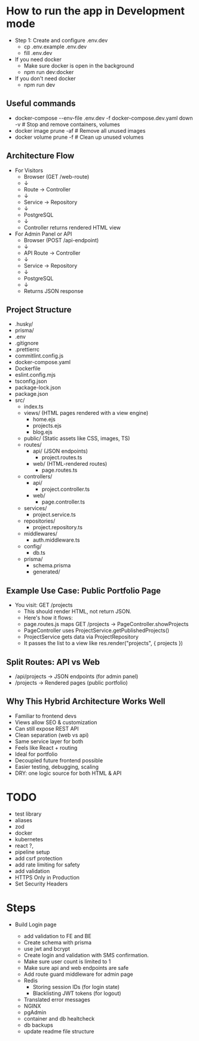# How to run the app in Development mode

- Step 1: Create and configure .env.dev
  - cp .env.example .env.dev
  - fill .env.dev
- If you need docker
  - Make sure docker is open in the background
  - npm run dev:docker
- If you don't need docker
  - npm run dev

## Useful commands

- docker-compose --env-file .env.dev -f docker-compose.dev.yaml down -v # Stop and remove containers, volumes
- docker image prune -af # Remove all unused images
- docker volume prune -f # Clean up unused volumes

## Architecture Flow

- For Visitors
  - Browser (GET /web-route)
  - ↓
  - Route → Controller
  - ↓
  - Service → Repository
  - ↓
  - PostgreSQL
  - ↓
  - Controller returns rendered HTML view
- For Admin Panel or API
  - Browser (POST /api-endpoint)
  - ↓
  - API Route → Controller
  - ↓
  - Service → Repository
  - ↓
  - PostgreSQL
  - ↓
  - Returns JSON response

## Project Structure

- .husky/
- prisma/
- .env
- .gitignore
- .prettierrc
- commitlint.config.js
- docker-compose.yaml
- Dockerfile
- eslint.config.mjs
- tsconfig.json
- package-lock.json
- package.json
- src/
  - index.ts
  - views/ (HTML pages rendered with a view engine)
    - home.ejs
    - projects.ejs
    - blog.ejs
  - public/ (Static assets like CSS, images, TS)
  - routes/
    - api/ (JSON endpoints)
      - project.routes.ts
    - web/ (HTML-rendered routes)
      - page.routes.ts
  - controllers/
    - api/
      - project.controller.ts
    - web/
      - page.controller.ts
  - services/
    - project.service.ts
  - repositories/
    - project.repository.ts
  - middlewares/
    - auth.middleware.ts
  - config/
    - db.ts
  - prisma/
    - schema.prisma
    - generated/

## Example Use Case: Public Portfolio Page

- You visit: GET /projects
  - This should render HTML, not return JSON.
  - Here's how it flows:
  - page.routes.js maps GET /projects → PageController.showProjects
  - PageController uses ProjectService.getPublishedProjects()
  - ProjectService gets data via ProjectRepository
  - It passes the list to a view like res.render("projects", { projects })

## Split Routes: API vs Web

- /api/projects → JSON endpoints (for admin panel)
- /projects → Rendered pages (public portfolio)

## Why This Hybrid Architecture Works Well

- Familiar to frontend devs
- Views allow SEO & customization
- Can still expose REST API
- Clean separation (web vs api)
- Same service layer for both
- Feels like React + routing
- Ideal for portfolio
- Decoupled future frontend possible
- Easier testing, debugging, scaling
- DRY: one logic source for both HTML & API

# TODO

- test library
- aliases
- zod
- docker
- kubernetes
- react ?,
- pipeline setup
- add csrf protection
- add rate limiting for safety
- add validation
- HTTPS Only in Production
- Set Security Headers

# Steps

- Build Login page

  - add validation to FE and BE
  - Create schema with prisma
  - use jwt and bcrypt
  - Create login and validation with SMS confirmation.
  - Make sure user count is limited to 1
  - Make sure api and web endpoints are safe
  - Add route guard middleware for admin page
  - Redis
    - Storing session IDs (for login state)
    - Blacklisting JWT tokens (for logout)
  - Translated error messages
  - NGINX
  - pgAdmin
  - container and db healtcheck
  - db backups
  - update readme file structure
